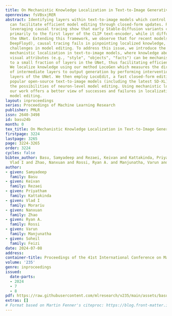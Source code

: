 ```yaml
---
title: On Mechanistic Knowledge Localization in Text-to-Image Generative Models
openreview: fsVBsxjRER
abstract: Identifying layers within text-to-image models which control visual attributes
  can facilitate efficient model editing through closed-form updates. Recent work,
  leveraging causal tracing show that early Stable-Diffusion variants confine knowledge
  primarily to the first layer of the CLIP text-encoder, while it diffuses throughout
  the UNet. Extending this framework, we observe that for recent models (e.g., SD-XL,
  DeepFloyd), causal tracing fails in pinpointing localized knowledge, highlighting
  challenges in model editing. To address this issue, we introduce the concept of
  mechanistic localization in text-to-image models, where knowledge about various
  visual attributes (e.g., "style", "objects", "facts") can be mechanistically localized
  to a small fraction of layers in the UNet, thus facilitating efficient model editing.
  We localize knowledge using our method LocoGen which measures the direct effect
  of intermediate layers to output generation by performing interventions in the cross-attention
  layers of the UNet. We then employ LocoEdit, a fast closed-form editing method across
  popular open-source text-to-image models (including the latest SD-XL) and explore
  the possibilities of neuron-level model editing. Using mechanistic localization,
  our work offers a better view of successes and failures in localization-based text-to-image
  model editing.
layout: inproceedings
series: Proceedings of Machine Learning Research
publisher: PMLR
issn: 2640-3498
id: basu24b
month: 0
tex_title: On Mechanistic Knowledge Localization in Text-to-Image Generative Models
firstpage: 3224
lastpage: 3265
page: 3224-3265
order: 3224
cycles: false
bibtex_author: Basu, Samyadeep and Rezaei, Keivan and Kattakinda, Priyatham and Morariu,
  Vlad I and Zhao, Nanxuan and Rossi, Ryan A. and Manjunatha, Varun and Feizi, Soheil
author:
- given: Samyadeep
  family: Basu
- given: Keivan
  family: Rezaei
- given: Priyatham
  family: Kattakinda
- given: Vlad I
  family: Morariu
- given: Nanxuan
  family: Zhao
- given: Ryan A.
  family: Rossi
- given: Varun
  family: Manjunatha
- given: Soheil
  family: Feizi
date: 2024-07-08
address:
container-title: Proceedings of the 41st International Conference on Machine Learning
volume: '235'
genre: inproceedings
issued:
  date-parts:
  - 2024
  - 7
  - 8
pdf: https://raw.githubusercontent.com/mlresearch/v235/main/assets/basu24b/basu24b.pdf
extras: []
# Format based on Martin Fenner's citeproc: https://blog.front-matter.io/posts/citeproc-yaml-for-bibliographies/
---
```

